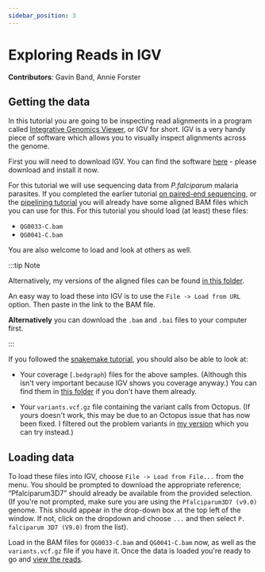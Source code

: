 ```yaml
---
sidebar_position: 3
---
```


# Exploring Reads in IGV

**Contributors**:  Gavin Band, Annie Forster

## Getting the data

In this tutorial you are going to be inspecting read alignments in a program called [Integrative Genomics
Viewer](https://software.broadinstitute.org/software/igv), or IGV for short. IGV is a very handy piece of software which allows you to visually inspect alignments across the genome. 

First you will need to download IGV. You can find the software
[here](https://software.broadinstitute.org/software/igv/download) - please download and install it now.

For this tutorial we will use sequencing data from *P.falciparum* malaria parasites. If you completed the earlier
tutorial [on paired-end sequencing](../introduction_to_next_generation_sequencing_data_analysis/), or the [pipelining
tutorial](../building_an_ngs_pipeline/) you will already have some aligned BAM files which you can use for this.  For this tutorial you should load (at least) these files:

* `QG0033-C.bam`
* `QG0041-C.bam`

You are also welcome to load and look at others as well.

:::tip Note

Alternatively, my versions of the aligned files can be found [in this
folder](https://www.chg.ox.ac.uk/~gav/projects/chg-training-resources/data/sequence_data_analysis/building_an_ngs_pipeline/results/aligned).

An easy way to load these into IGV is to use the `File -> Load from URL` option.  Then paste in the link to the BAM file.

**Alternatively** you can download the `.bam` and `.bai` files to your computer first.

:::

If you followed the [snakemake tutorial](../building_an_ngs_pipeline), you should also be able to look at:

* Your coverage (`.bedgraph`) files for the above samples. (Although this isn't very important because IGV shows you coverage anyway.)  You can find them in [this folder](https://www.chg.ox.ac.uk/~gav/projects/chg-training-resources/data/sequence_data_analysis/building_an_ngs_pipeline/results/coverage) if you don't have them already.

* Your `variants.vcf.gz` file containing the variant calls from Octopus. (If yours doesn't work, this may be due to an Octopus issue that has now been fixed. I filtered out the problem variants in [my
  version](https://www.chg.ox.ac.uk/~gav/projects/chg-training-resources/data/sequence_data_analysis/building_an_ngs_pipeline/results/variants) which you can try instead.)

## Loading data

To load these files into IGV, choose `File -> Load from File...` from the menu. You should be prompted to download the appropriate reference; “Pfalciparum3D7” should already be available from the provided selection.  (If you're not prompted, make sure you are using the `Pfalciparum3D7 (v9.0)` genome. This should appear in the drop-down box at the top left of the window. If not, click on the dropdown and choose `...` and then select `P. falciparum 3D7 (V9.0)` from the list).

Load in the BAM files for `QG0033-C.bam` and `QG0041-C.bam` now, as well as the `variants.vcf.gz` file if you have it.  Once the data is loaded you're ready to go and [view the reads](./Exploring_reads_in_IGV.md).

